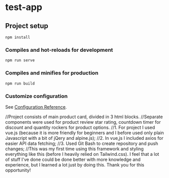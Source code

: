 # test-app

## Project setup
```
npm install
```

### Compiles and hot-reloads for development
```
npm run serve
```

### Compiles and minifies for production
```
npm run build
```

### Customize configuration
See [Configuration Reference](https://cli.vuejs.org/config/).


//Project consists of main product card, divided in 3 html blocks.
//Separate components were used for product review star rating, countdown timer for discount and quantity rockers for product options.
//1. For project I used vue.js (because it is more friendly for beginners and I before used only plain Javascript with a bit of jQery and alpine.js);
//2. In vue,js I included axios for easier API data fetching;
//3. Used Git Bash to create repository and push changes;
//This was my first time using this framework and styling everything like this (before I heavily relied on Tailwind.css). I feel that a lot of stuff I've done could be done better with more knowledge and experience, but I learned a lot just by doing this. Thank you for this opportunity!
